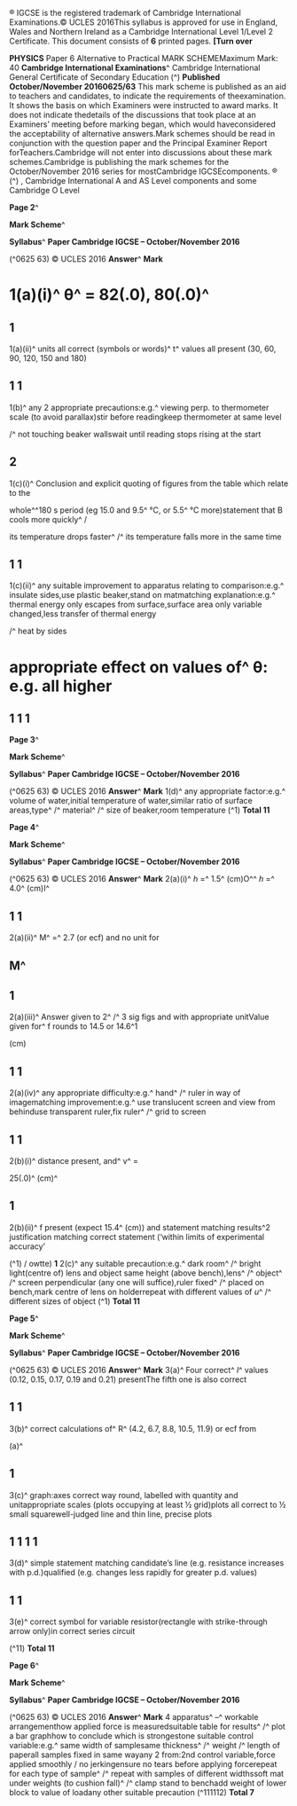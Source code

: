 ® IGCSE is the registered trademark of Cambridge International Examinations.© UCLES 2016This syllabus is approved for use in England, Wales and Northern Ireland as a Cambridge International Level 1/Level 2 Certificate. This document consists of **6** printed pages. **[Turn over** 

**PHYSICS** Paper 6 Alternative to Practical MARK SCHEMEMaximum Mark: 40 **Cambridge International Examinations**^ Cambridge International General Certificate of Secondary Education (^) **Published October/November 20160625/63** This mark scheme is published as an aid to teachers and candidates, to indicate the requirements of theexamination. It shows the basis on which Examiners were instructed to award marks. It does not indicate thedetails of the discussions that took place at an Examiners’ meeting before marking began, which would haveconsidered the acceptability of alternative answers.Mark schemes should be read in conjunction with the question paper and the Principal Examiner Report forTeachers.Cambridge will not enter into discussions about these mark schemes.Cambridge is publishing the mark schemes for the October/November 2016 series for mostCambridge IGCSEcomponents. ® (^) , Cambridge International A and AS Level components and some Cambridge O Level 


**Page 2**^ 

**Mark Scheme**^ 

**Syllabus**^ **Paper Cambridge IGCSE – October/November 2016** 

(^0625 63) © UCLES 2016 **Answer**^ **Mark** 

# 1(a)(i)^ θ^ = 82(.0), 80(.0)^ 

## 1 

 1(a)(ii)^ units all correct (symbols or words)^ t^ values all present (30, 60, 90, 120, 150 and 180) 

## 1 1 

 1(b)^ any 2 appropriate precautions:e.g.^ viewing perp. to thermometer scale (to avoid parallax)stir before readingkeep thermometer at same level 

 /^ not touching beaker wallswait until reading stops rising at the start 

## 2 

 1(c)(i)^ Conclusion and explicit quoting of figures from the table which relate to the 

 whole^^180 s period (eg 15.0 and 9.5^ °C, or 5.5^ °C more)statement that B cools more quickly^ / 

 its temperature drops faster^ /^ its temperature falls more in the same time 

## 1 1 

 1(c)(ii)^ any suitable improvement to apparatus relating to comparison:e.g.^ insulate sides,use plastic beaker,stand on matmatching explanation:e.g.^ thermal energy only escapes from surface,surface area only variable changed,less transfer of thermal energy 

 /^ heat by sides 

# appropriate effect on values of^ θ: e.g. all higher 

## 1 1 1 


**Page 3**^ 

**Mark Scheme**^ 

**Syllabus**^ **Paper Cambridge IGCSE – October/November 2016** 

(^0625 63) © UCLES 2016 **Answer**^ **Mark** 1(d)^ any appropriate factor:e.g.^ volume of water,initial temperature of water,similar ratio of surface areas,type^ /^ material^ /^ size of beaker,room temperature (^1) **Total 11** 


**Page 4**^ 

**Mark Scheme**^ 

**Syllabus**^ **Paper Cambridge IGCSE – October/November 2016** 

(^0625 63) © UCLES 2016 **Answer**^ **Mark** 2(a)(i)^ _h_ =^ 1.5^ (cm)O^^ _h_ =^ 4.0^ (cm)I^ 

## 1 1 

 2(a)(ii)^ M^ =^ 2.7 (or ecf) and no unit for 

## M^ 

## 1 

 2(a)(iii)^ Answer given to 2^ /^ 3 sig figs and with appropriate unitValue given for^ f rounds to 14.5 or 14.6^1 

 (cm) 

## 1 1 

 2(a)(iv)^ any appropriate difficulty:e.g.^ hand^ /^ ruler in way of imagematching improvement:e.g.^ use translucent screen and view from behinduse transparent ruler,fix ruler^ /^ grid to screen 

## 1 1 

 2(b)(i)^ distance present, and^ v^ = 

 25(.0)^ (cm)^ 

## 1 

 2(b)(ii)^ f present (expect 15.4^ (cm)) and statement matching results^2 justification matching correct statement (‘within limits of experimental accuracy’ 

(^1) / owtte) **1** 2(c)^ any suitable precaution:e.g.^ dark room^ /^ bright light(centre of) lens and object same height (above bench),lens^ /^ object^ /^ screen perpendicular (any one will suffice),ruler fixed^ /^ placed on bench,mark centre of lens on holderrepeat with different values of _u_^ /^ different sizes of object (^1) **Total 11** 


**Page 5**^ 

**Mark Scheme**^ 

**Syllabus**^ **Paper Cambridge IGCSE – October/November 2016** 

(^0625 63) © UCLES 2016 **Answer**^ **Mark** 3(a)^ Four correct^ _I_^ values (0.12, 0.15, 0.17, 0.19 and 0.21) presentThe fifth one is also correct 

## 1 1 

 3(b)^ correct calculations of^ R^ (4.2, 6.7, 8.8, 10.5, 11.9) or ecf from 

 (a)^ 

## 1 

 3(c)^ graph:axes correct way round, labelled with quantity and unitappropriate scales (plots occupying at least ½ grid)plots all correct to ½ small squarewell-judged line and thin line, precise plots 

## 1 1 1 1 

 3(d)^ simple statement matching candidate’s line (e.g. resistance increases with p.d.)qualified (e.g. changes less rapidly for greater p.d. values) 

## 1 1 

 3(e)^ correct symbol for variable resistor(rectangle with strike-through arrow only)in correct series circuit 

(^11) **Total 11** 


**Page 6**^ 

**Mark Scheme**^ 

**Syllabus**^ **Paper Cambridge IGCSE – October/November 2016** 

(^0625 63) © UCLES 2016 **Answer**^ **Mark** 4 apparatus^ –^ workable arrangementhow applied force is measuredsuitable table for results^ /^ plot a bar graphhow to conclude which is strongestone suitable control variable:e.g.^ same width of samplesame thickness^ /^ weight /^ length of paperall samples fixed in same wayany 2 from:2nd control variable,force applied smoothly / no jerkingensure no tears before applying forcerepeat for each type of sample^ /^ repeat with samples of different widthssoft mat under weights (to cushion fall)^ /^ clamp stand to benchadd weight of lower block to value of loadany other suitable precaution (^111112) **Total 7** 


